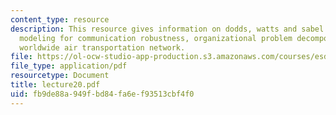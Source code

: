```yaml
---
content_type: resource
description: This resource gives information on dodds, watts and sabel organizational
  modeling for communication robustness, organizational problem decomposition, and
  worldwide air transportation network.
file: https://ol-ocw-studio-app-production.s3.amazonaws.com/courses/esd-342-advanced-system-architecture-spring-2006/fb9de88a949fbd84fa6ef93513cbf4f0_lecture20.pdf
file_type: application/pdf
resourcetype: Document
title: lecture20.pdf
uid: fb9de88a-949f-bd84-fa6e-f93513cbf4f0
---
```

